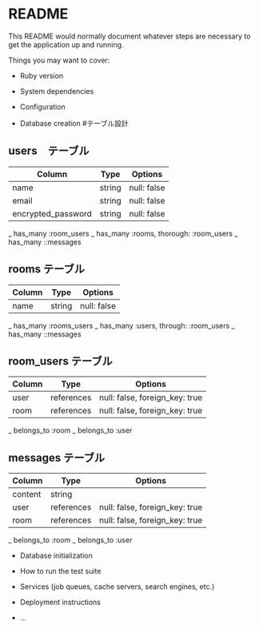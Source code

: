 # README

This README would normally document whatever steps are necessary to get the
application up and running.

Things you may want to cover:

* Ruby version

* System dependencies

* Configuration

* Database creation #テーブル設計

## users　テーブル
| Column              | Type   | Options     |
| ------------------- | ------ | ------------|
| name                | string | null: false |
| email               | string | null: false |
| encrypted_password  | string | null: false |

_ has_many :room_users
_ has_many :rooms, thorough: :room_users
_ has_many ::messages

## rooms テーブル
| Column | Type   | Options     |
| ------ | ------ | ------------|
| name   | string | null: false |

_ has_many :rooms_users
_ has_many :users, through: :room_users
_ has_many ::messages

## room_users テーブル
| Column | Type       | Options                        |
| ------ | ---------- | -------------------------------|
| user   | references | null: false, foreign_key: true |
| room   | references | null: false, foreign_key: true |

_ belongs_to :room
_ belongs_to :user

## messages テーブル
| Column  | Type       | Options                        |
| --------| -----------| -------------------------------|
| content | string     |                                |
| user    | references | null: false, foreign_key: true |
| room    | references | null: false, foreign_key: true |

_ belongs_to :room
_ belongs_to :user

* Database initialization

* How to run the test suite

* Services (job queues, cache servers, search engines, etc.)

* Deployment instructions

* ...
